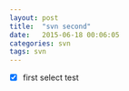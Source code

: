```yaml
---
layout: post
title:  "svn second"
date:   2015-06-18 00:06:05
categories: svn
tags: svn
---
```


- [x] first select test
